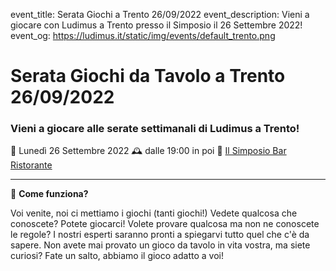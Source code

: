 event_title: Serata Giochi a Trento 26/09/2022
event_description: Vieni a giocare con Ludimus a Trento presso il Simposio il 26 Settembre 2022!
event_og: https://ludimus.it/static/img/events/default_trento.png

# Serata Giochi da Tavolo a Trento 26/09/2022

### Vieni a giocare alle serate settimanali di Ludimus a Trento!

📅 Lunedì 26 Settembre 2022
🕰 dalle 19:00 in poi
📍 [Il Simposio Bar Ristorante](https://g.page/ilsimposiotrento?share)

---

🎲 **Come funziona?**

Voi venite, noi ci mettiamo i giochi (tanti giochi!)
Vedete qualcosa che conoscete? Potete giocarci!
Volete provare qualcosa ma non ne conoscete le regole? I nostri esperti saranno pronti a spiegarvi tutto quel che c'è da sapere.
Non avete mai provato un gioco da tavolo in vita vostra, ma siete curiosi? Fate un salto, abbiamo il gioco adatto a voi!